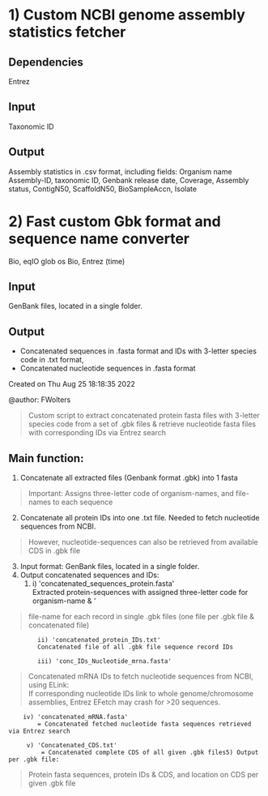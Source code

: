# 1) Custom NCBI genome assembly statistics fetcher

## Dependencies
Entrez

## Input
Taxonomic ID

## Output
Assembly statistics in .csv format, including fields:
Organism name
Assembly-ID, 
taxonomic ID, 
Genbank release date, 
Coverage, 
Assembly status, 
ContigN50, 
ScaffoldN50, 
BioSampleAccn,
Isolate 

 
# 2) Fast custom Gbk format and sequence name converter

Bio, eqIO
glob
os
Bio, Entrez
(time)

## Input
GenBank files, located in a single folder.

## Output
- Concatenated sequences in .fasta format and IDs with 3-letter species code in .txt format, 
- Concatenated nucleotide sequences in .fasta format


Created on Thu Aug 25 18:18:35 2022  
  
@author: FWolters
  
  
> Custom script to extract concatenated protein fasta files with 3-letter species code from a set of .gbk files & retrieve nucleotide fasta files with corresponding IDs via Entrez search  
  
  
  
 ## Main function: 
 1) Concatenate all extracted files (Genbank format .gbk) into 1 fasta     
> Important: Assigns three-letter code of organism-names, and file-names to each sequence 
 2) Concatenate all protein IDs into one .txt file. Needed to fetch nucleotide sequences from NCBI.    
> However, nucleotide-sequences can also be retrieved from available CDS in .gbk file 
 3) Input format: GenBank files, located in a single folder. 
 4) Output concatenated sequences and IDs:       
	 1) i) 'concatenated_sequences_protein.fasta'  
            Extracted protein-sequences with assigned three-letter code for organism-name &            '
> file-name for each record in single .gbk files (one file per .gbk file & concatenated file) 
 
            ii) 'concatenated_protein_IDs.txt'            
            Concatenated file of all .gbk file sequence record IDs  
     
            iii) 'conc_IDs_Nucleotide_mrna.fasta'            
> Concatenated mRNA IDs to fetch nucleotide sequences from NCBI, using ELink:            
> If corresponding nucleotide IDs link to whole genome/chromosome assemblies, Entrez EFetch may crash for >20 sequences.        
            
	    iv) 'concatenated_mRNA.fasta'  
            = Concatenated fetched nucleotide fasta sequences retrieved via Entrez search       
             
	     v) 'Concatenated_CDS.txt'            
             = Concatenated complete CDS of all given .gbk files5) Output per .gbk file:  
	     
> Protein fasta sequences, protein IDs & CDS, and location on CDS per given .gbk file 
